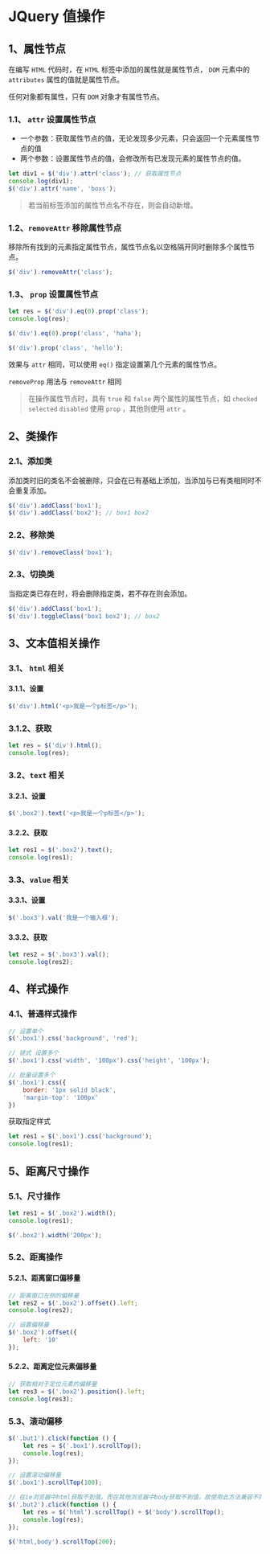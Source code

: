 # JQuery 值操作

## 1、属性节点

在编写 `HTML` 代码时，在 `HTML` 标签中添加的属性就是属性节点， `DOM` 元素中的 `attributes` 属性的值就是属性节点。

任何对象都有属性，只有 `DOM` 对象才有属性节点。

### 1.1、 `attr` 设置属性节点

- 一个参数：获取属性节点的值，无论发现多少元素，只会返回一个元素属性节点的值
- 两个参数：设置属性节点的值，会修改所有已发现元素的属性节点的值。

```js
let div1 = $('div').attr('class'); // 获取属性节点
console.log(div1);
$('div').attr('name', 'boxs');
```

> 若当前标签添加的属性节点名不存在，则会自动新增。

### 1.2、`removeAttr` 移除属性节点

移除所有找到的元素指定属性节点，属性节点名以空格隔开同时删除多个属性节点。

```js
$('div').removeAttr('class');
```

### 1.3、 `prop` 设置属性节点

```js
let res = $('div').eq(0).prop('class');
console.log(res);

$('div').eq(0).prop('class', 'haha');

$('div').prop('class', 'hello');
```

效果与 `attr` 相同，可以使用 `eq()` 指定设置第几个元素的属性节点。

`removeProp` 用法与 `removeAttr` 相同

> 在操作属性节点时，具有 `true` 和 `false` 两个属性的属性节点，如 `checked` `selected` `disabled` 使用 `prop` ，其他则使用 `attr` 。

## 2、类操作

### 2.1、添加类

添加类时旧的类名不会被删除，只会在已有基础上添加，当添加与已有类相同时不会重复添加。

```js
$('div').addClass('box1');
$('div').addClass('box2'); // box1 box2
```

### 2.2、移除类

```js
$('div').removeClass('box1');
```

### 2.3、切换类

当指定类已存在时，将会删除指定类，若不存在则会添加。

```js
$('div').addClass('box1');
$('div').toggleClass('box1 box2'); // box2
```

## 3、文本值相关操作

### 3.1、 `html` 相关

#### 3.1.1、设置

```js
$('div').html('<p>我是一个p标签</p>');
```

### 3.1.2、获取

```js
let res = $('div').html();
console.log(res);
```

### 3.2、`text` 相关

#### 3.2.1、设置

```js
$('.box2').text('<p>我是一个p标签</p>');
```

#### 3.2.2、获取

```js
let res1 = $('.box2').text();
console.log(res1);
```

### 3.3、`value` 相关

#### 3.3.1、设置

```js
$('.box3').val('我是一个输入框');
```

#### 3.3.2、获取

```js
let res2 = $('.box3').val();
console.log(res2);
```

## 4、样式操作

### 4.1、普通样式操作

```js
// 设置单个
$('.box1').css('background', 'red');

// 链式 设置多个
$('.box1').css('width', '100px').css('height', '100px');

// 批量设置多个
$('.box1').css({
    border: '1px solid black',
    'margin-top': '100px'
})
```

获取指定样式

```js
let res1 = $('.box1').css('background');
console.log(res1);
```

## 5、距离尺寸操作

### 5.1、尺寸操作

```js
let res1 = $('.box2').width();
console.log(res1);

$('.box2').width('200px');
```

### 5.2、距离操作

#### 5.2.1、距离窗口偏移量

```js
// 距离窗口左侧的偏移量
let res2 = $('.box2').offset().left;
console.log(res2);

// 设置偏移量
$('.box2').offset({
    left: '10'
});
```

#### 5.2.2、距离定位元素偏移量

```js
// 获取相对于定位元素的偏移量
let res3 = $('.box2').position().left;
console.log(res3);
```

### 5.3、滚动偏移

```js
$('.but1').click(function () {
    let res = $('.box1').scrollTop();
    console.log(res);
});

// 设置滚动偏移量
$('.box1').scrollTop(100);

// 在ie浏览器中html获取不到值，而在其他浏览器中body获取不到值，故使用此方法兼容不同浏览器
$('.but2').click(function () {
    let res = $('html').scrollTop() + $('body').scrollTop();
    console.log(res);
});

$('html,body').scrollTop(200);
```

